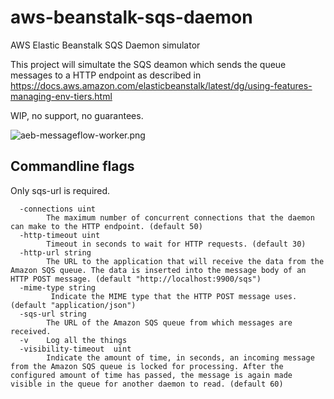 # aws-beanstalk-sqs-daemon
AWS Elastic Beanstalk SQS Daemon simulator

This project will simultate the SQS deamon which sends the queue messages
to a HTTP endpoint as described in 
https://docs.aws.amazon.com/elasticbeanstalk/latest/dg/using-features-managing-env-tiers.html

WIP, no support, no guarantees.

![aeb-messageflow-worker.png](
https://docs.aws.amazon.com/elasticbeanstalk/latest/dg/images/aeb-messageflow-worker.png)

## Commandline flags
Only sqs-url is required.
```
  -connections uint
        The maximum number of concurrent connections that the daemon can make to the HTTP endpoint. (default 50)
  -http-timeout uint
        Timeout in seconds to wait for HTTP requests. (default 30)
  -http-url string
        The URL to the application that will receive the data from the Amazon SQS queue. The data is inserted into the message body of an HTTP POST message. (default "http://localhost:9900/sqs")
  -mime-type string
         Indicate the MIME type that the HTTP POST message uses. (default "application/json")
  -sqs-url string
        The URL of the Amazon SQS queue from which messages are received.
  -v    Log all the things
  -visibility-timeout  uint
        Indicate the amount of time, in seconds, an incoming message from the Amazon SQS queue is locked for processing. After the configured amount of time has passed, the message is again made visible in the queue for another daemon to read. (default 60)
```